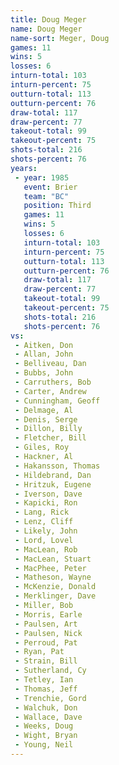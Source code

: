 ```yaml
---
title: Doug Meger
name: Doug Meger
name-sort: Meger, Doug
games: 11
wins: 5
losses: 6
inturn-total: 103
inturn-percent: 75
outturn-total: 113
outturn-percent: 76
draw-total: 117
draw-percent: 77
takeout-total: 99
takeout-percent: 75
shots-total: 216
shots-percent: 76
years:
 - year: 1985
   event: Brier
   team: "BC"
   position: Third
   games: 11
   wins: 5
   losses: 6
   inturn-total: 103
   inturn-percent: 75
   outturn-total: 113
   outturn-percent: 76
   draw-total: 117
   draw-percent: 77
   takeout-total: 99
   takeout-percent: 75
   shots-total: 216
   shots-percent: 76
vs:
 - Aitken, Don
 - Allan, John
 - Belliveau, Dan
 - Bubbs, John
 - Carruthers, Bob
 - Carter, Andrew
 - Cunningham, Geoff
 - Delmage, Al
 - Denis, Serge
 - Dillon, Billy
 - Fletcher, Bill
 - Giles, Roy
 - Hackner, Al
 - Hakansson, Thomas
 - Hildebrand, Dan
 - Hritzuk, Eugene
 - Iverson, Dave
 - Kapicki, Ron
 - Lang, Rick
 - Lenz, Cliff
 - Likely, John
 - Lord, Lovel
 - MacLean, Rob
 - MacLean, Stuart
 - MacPhee, Peter
 - Matheson, Wayne
 - McKenzie, Donald
 - Merklinger, Dave
 - Miller, Bob
 - Morris, Earle
 - Paulsen, Art
 - Paulsen, Nick
 - Perroud, Pat
 - Ryan, Pat
 - Strain, Bill
 - Sutherland, Cy
 - Tetley, Ian
 - Thomas, Jeff
 - Trenchie, Gord
 - Walchuk, Don
 - Wallace, Dave
 - Weeks, Doug
 - Wight, Bryan
 - Young, Neil
---
```

